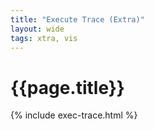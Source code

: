 ```yaml
---
title: "Execute Trace (Extra)"
layout: wide
tags: xtra, vis
---
```


# {{page.title}}

{% include exec-trace.html %}
